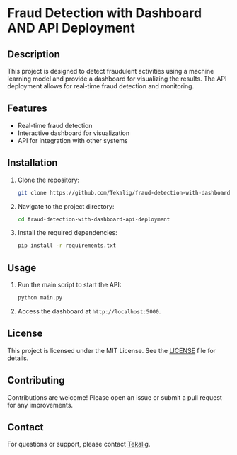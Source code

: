 # Fraud Detection with Dashboard AND API Deployment

## Description
This project is designed to detect fraudulent activities using a machine learning model and provide a dashboard for visualizing the results. The API deployment allows for real-time fraud detection and monitoring.

## Features
- Real-time fraud detection
- Interactive dashboard for visualization
- API for integration with other systems

## Installation
1. Clone the repository:
   ```bash
   git clone https://github.com/Tekalig/fraud-detection-with-dashboard-api-deployment.git
   ```
2. Navigate to the project directory:
   ```bash
   cd fraud-detection-with-dashboard-api-deployment
   ```
3. Install the required dependencies:
   ```bash
   pip install -r requirements.txt
   ```

## Usage
1. Run the main script to start the API:
   ```bash
   python main.py
   ```
2. Access the dashboard at `http://localhost:5000`.

## License
This project is licensed under the MIT License. See the [LICENSE](LICENSE) file for details.

## Contributing
Contributions are welcome! Please open an issue or submit a pull request for any improvements.

## Contact
For questions or support, please contact [Tekalig](https://github.com/Tekalig).
